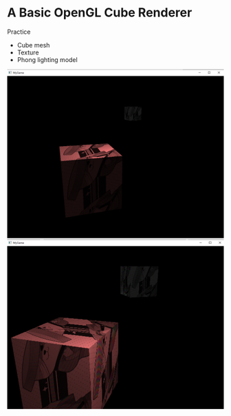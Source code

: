 # A Basic OpenGL Cube Renderer

Practice

* Cube mesh
* Texture
* Phong lighting model

![](./imgs/1.png)
![](./imgs/2.png)

